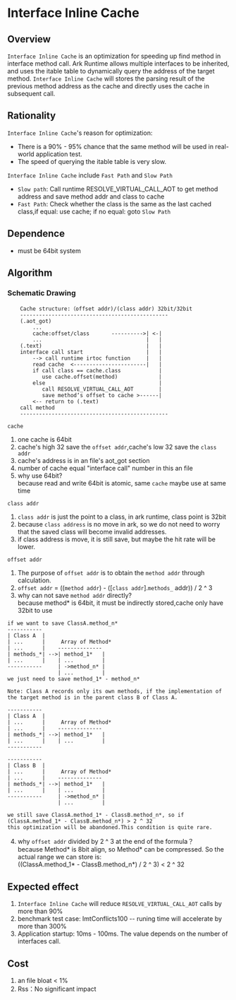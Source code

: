 # Interface Inline Cache
## Overview

`Interface Inline Cache` is an optimization for speeding up find method in interface method call.
Ark Runtime allows multiple interfaces to be inherited, and  uses the itable table to dynamically query the address of the target method.
`Interface Inline Cache` will stores the parsing result of the previous method address as the cache and directly uses the cache in subsequent call.

## Rationality

`Interface Inline Cache`'s reason for optimization:  
*  There is a 90% - 95% chance that the same method will be used in real-world application test.  
*  The speed of querying the itable table is very slow.  

`Interface Inline Cache` include `Fast Path` and `Slow Path`  
*  `Slow path`: Call runtime RESOLVE_VIRTUAL_CALL_AOT to get method address  and save method addr and class to cache  
*  `Fast Path`: Check whether the class is the same as the last cached class,if equal: use cache; if no equal: goto `Slow Path`  

## Dependence

*  must be 64bit system

## Algorithm

### Schematic Drawing 

```
    Cache structure:（offset addr)/(class addr) 32bit/32bit
    -----------------------------------------------
    (.aot_got)
        ...
        cache:offset/class       ---------->| <-|
        ...                                 |   |
    (.text)                                 |   |
    interface call start                    |   |
        --> call runtime irtoc function     |   |
        read cache  <-----------------------|   |
        if call class == cache.class            |
           use cache.offset(method)             |
        else                                    |
           call RESOLVE_VIRTUAL_CALL_AOT        |
           save method‘s offset to cache >------|
        <-- return to (.text)
    call method
    -----------------------------------------------
```
`cache`
1. one cache is 64bit
2. cache's high 32 save the `offset addr`,cache's low 32 save the `class addr`
3. cache's address is in an file's aot_got section
4. number of cache equal "interface call" number in this an file
5. why use 64bit?  
because read and write 64bit is atomic, same `cache` maybe use at same time

`class addr`
1. `class addr` is just the point to a class, in ark runtime, class point is 32bit
2. because `class address` is no move in ark, so we do not need to worry that the saved class will become invalid addresses.
3. if class address is move, it is still save, but maybe the hit rate will be lower.

`offset addr`
1. The purpose of `offset addr` is to obtain the `method addr` through calculation.
2. `offset addr` = ((`method addr`) - ([`class addr`].`methods_` addr)) / 2 ^ 3
3. why can not save `method addr` directly?  
    because method* is 64bit, it must be indirectly stored,cache only have 32bit to use
```
if we want to save ClassA.method_n*
-----------
| Class A  |
| ...      |     Array of Method*
| ...      |    --------------
| methods_*| -->| method_1*   |
| ...      |    | ...         |
-----------     | ->method_n* |
                | ...         |
we just need to save method_1* - method_n*

Note: Class A records only its own methods, if the implementation of the target method is in the parent class B of Class A.

-----------
| Class A  |
| ...      |     Array of Method*
| ...      |    --------------
| methods_*| -->| method_1*   |
| ...      |    | ...         |
-----------

-----------
| Class B  |
| ...      |     Array of Method*
| ...      |    --------------
| methods_*| -->| method_1*   |
| ...      |    | ...         |
-----------     | ->method_n* |
                | ...         |

we still save ClassA.method_1* - ClassB.method_n*, so if  
(ClassA.method_1* - ClassB.method_n*) > 2 ^ 32  
this optimization will be abandoned.This condition is quite rare.
```
4. why `offset addr` divided by 2 ^ 3 at the end of the formula？  
because Method* is 8bit align, so Method* can be compressed. So the actual range we can store is:   
((ClassA.method_1* - ClassB.method_n*) / 2 ^ 3) < 2 ^ 32

## Expected effect
1. `Interface Inline Cache` will reduce `RESOLVE_VIRTUAL_CALL_AOT` calls by more than 90%  
2. benchmark test case: ImtConflicts100 -- runing time will accelerate by more than 300%
3. Application startup: 10ms - 100ms. The value depends on the number of interfaces call.

## Cost
1. an file bloat < 1%
2. Rss：No significant impact